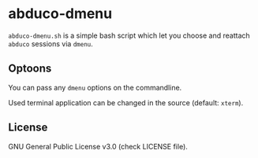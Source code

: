 # abduco-dmenu

`abduco-dmenu.sh` is a simple bash script which let you choose and reattach `abduco` sessions via `dmenu`.

## Optoons 

You can pass any `dmenu` options on the commandline.

Used terminal application can be changed in the source (default: `xterm`).

## License

GNU General Public License v3.0 (check LICENSE file).
